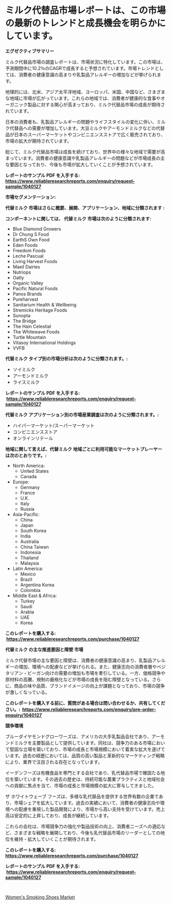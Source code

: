 <p><h1>ミルク代替品市場レポートは、この市場の最新のトレンドと成長機会を明らかにしています。</h1></p><p><strong>エグゼクティブサマリー</strong></p>
<p><p>ミルク代替品市場の調査レポートは、市場状況に特化しています。この市場は、予測期間中に10.2％のCAGRで成長すると予想されています。市場トレンドとしては、消費者の健康意識の高まりや乳製品アレルギーの増加などが挙げられます。</p><p>地理的には、北米、アジア太平洋地域、ヨーロッパ、米国、中国など、さまざまな地域に市場が広がっています。これらの地域では、消費者が健康的な食事やオーガニック製品に対する関心が高まっており、ミルク代替品市場の成長が期待されています。</p><p>日本の消費者も、乳製品アレルギーの問題やライフスタイルの変化に伴い、ミルク代替品への需要が増加しています。大豆ミルクやアーモンドミルクなどの代替品が日本のスーパーマーケットやコンビニエンスストアで広く販売されており、市場の拡大が期待されています。</p><p>総じて、ミルク代替品市場は成長を続けており、世界中の様々な地域で需要が高まっています。消費者の健康意識や乳製品アレルギーの問題などが市場成長の主な要因となっており、今後も市場が拡大していくことが予想されています。</p></p>
<p><strong>レポートのサンプル PDF を入手する: <a href="https://www.reliableresearchreports.com/enquiry/request-sample/1040127">https://www.reliableresearchreports.com/enquiry/request-sample/1040127</a></strong></p>
<p><strong>市場セグメンテーション:</strong></p>
<p><strong> 代替ミルク 市場はさらに概要、展開、アプリケーション、地域に分類されます :</strong></p>
<p><strong>コンポーネントに関しては、 代替ミルク 市場は次のように分類されます: &nbsp;</strong></p>
<p><ul><li>Blue Diamond Growers</li><li>Dr Chung S Food</li><li>EarthS Own Food</li><li>Eden Foods</li><li>Freedom Foods</li><li>Leche Pascual</li><li>Living Harvest Foods</li><li>Maeil Dairies</li><li>Nutriops</li><li>Oatly</li><li>Organic Valley</li><li>Pacific Natural Foods</li><li>Panos Brands</li><li>Pureharvest</li><li>Sanitarium Health & Wellbeing</li><li>Stremicks Heritage Foods</li><li>Sunopta</li><li>The Bridge</li><li>The Hain Celestial</li><li>The Whitewave Foods</li><li>Turtle Mountain</li><li>Vitasoy International Holdings</li><li>VVFB</li></ul></p>
<p><strong> 代替ミルク タイプ別の市場分析は次のように分類されます。:</strong></p>
<p><ul><li>ソイミルク</li><li>アーモンドミルク</li><li>ライスミルク</li></ul></p>
<p><strong>レポートのサンプル PDF を入手する: &nbsp;<a href="https://www.reliableresearchreports.com/enquiry/request-sample/1040127">https://www.reliableresearchreports.com/enquiry/request-sample/1040127</a></strong></p>
<p><strong> 代替ミルク アプリケーション別の市場産業調査は次のように分類されます。:</strong></p>
<p><ul><li>ハイパーマーケット/スーパーマーケット</li><li>コンビニエンスストア</li><li>オンラインリテール</li></ul></p>
<p><strong>地域に関して言えば、代替ミルク 地域ごとに利用可能なマーケットプレーヤーは次のとおりです。:</strong></p>
<p><ul>
    <li>
        North America:
        <ul>
            <li>United States</li>
            <li>Canada</li>
        </ul>
    </li>
    <li>
        Europe:
        <ul>
            <li>Germany</li>
            <li>France</li>
            <li>U.K.</li>
            <li>Italy</li>
            <li>Russia</li>
        </ul>
    </li>
    <li>
        Asia-Pacific:
        <ul>
            <li>China</li>
            <li>Japan</li>
            <li>South Korea</li>
            <li>India</li>
            <li>Australia</li>
            <li>China Taiwan</li>
            <li>Indonesia</li>
            <li>Thailand</li>
            <li>Malaysia</li>
        </ul>
    </li>
    <li>
        Latin America:
        <ul>
            <li>Mexico</li>
            <li>Brazil</li>
            <li>Argentina Korea</li>
            <li>Colombia</li>
        </ul>
    </li>
    <li>
        Middle East & Africa:
        <ul>
            <li>Turkey</li>
            <li>Saudi</li>
            <li>Arabia</li>
            <li>UAE</li>
            <li>Korea</li>
        </ul>
    </li>
    </ul></p>
<p><strong>このレポートを購入する: &nbsp;<a href="https://www.reliableresearchreports.com/purchase/1040127">https://www.reliableresearchreports.com/purchase/1040127</a></strong></p>
<p><strong>代替ミルク の主な推進要因と障壁 市場</strong></p>
<p><p>ミルク代替市場の主な要因と障壁は、消費者の健康意識の高まり、乳製品アレルギーの増加、環境への配慮などが挙げられる。また、健康志向の消費者層やベジタリアン・ビーガン向けの需要の増加も市場を牽引している。一方、価格競争や原材料の高騰、規制の厳格化などが市場の成長を阻む障壁となっている。さらに、商品の味や品質、ブランドイメージの向上が課題となっており、市場の競争が激しくなっている。</p></p>
<p><strong>このレポートを購入する前に、質問がある場合は問い合わせるか、共有してください。:&nbsp; <a href="https://www.reliableresearchreports.com/enquiry/pre-order-enquiry/1040127">https://www.reliableresearchreports.com/enquiry/pre-order-enquiry/1040127</a></strong></p>
<p><strong>競争環境</strong></p>
<p><p>ブルーダイヤモンドグローワーズは、アメリカの大手乳製品会社であり、アーモンドミルクを主要製品として提供しています。同社は、競争力のある市場において堅固な立場を築いており、市場の成長と市場規模において着実な拡大を遂げています。過去の経歴においては、品質の高い製品と革新的なマーケティング戦略により、業界で注目される存在となっています。</p><p>イーデンフーズは有機食品を専門とする会社であり、乳代替品市場で確固たる地位を築いています。その過去の歴史は、持続可能な農業プラクティスと地域社会への貢献に焦点を当て、市場の成長と市場規模の拡大に寄与してきました。</p><p>ザ ホワイトウェーブ フーズは、多様な乳代替品を提供する世界有数の企業であり、市場シェアを拡大しています。過去の実績において、消費者の健康志向や環境への配慮を重視した製品開発により、市場から高い支持を受けています。売上高は安定的に上昇しており、成長が継続しています。</p><p>これらの会社は、市場競争力の強化や製品技術の向上、消費者ニーズへの適応など、さまざまな戦略を展開しており、今後も乳代替品市場のリーダーとしての地位を維持・拡大していくことが期待されます。</p></p>
<p><strong>このレポートを購入する: &nbsp; <a href="https://www.reliableresearchreports.com/purchase/1040127">https://www.reliableresearchreports.com/purchase/1040127</a></strong></p>
<p><strong>レポートのサンプル PDF を入手する: &nbsp;<a href="https://www.reliableresearchreports.com/enquiry/request-sample/1040127">https://www.reliableresearchreports.com/enquiry/request-sample/1040127</a></strong><strong></strong></p>
<p>&nbsp;</p>
<p><p><a href="https://github.com/Sarissaschmalingtr6fz2739/Market-Research-Report-List-1/blob/main/womens-smoking-shoes-market.md">Women's Smoking Shoes Market</a></p></p>